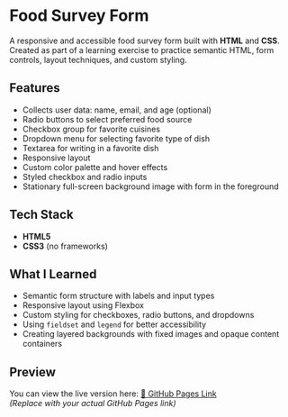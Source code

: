 # Food Survey Form 

A responsive and accessible food survey form built with **HTML** and **CSS**.  
Created as part of a learning exercise to practice semantic HTML, form controls, layout techniques, and custom styling.


##  Features

- Collects user data: name, email, and age (optional)
- Radio buttons to select preferred food source
- Checkbox group for favorite cuisines
- Dropdown menu for selecting favorite type of dish
- Textarea for writing in a favorite dish
- Responsive layout
- Custom color palette and hover effects
- Styled checkbox and radio inputs
- Stationary full-screen background image with form in the foreground

##  Tech Stack

- **HTML5**
- **CSS3** (no frameworks)

##  What I Learned

- Semantic form structure with labels and input types
- Responsive layout using Flexbox
- Custom styling for checkboxes, radio buttons, and dropdowns
- Using `fieldset` and `legend` for better accessibility
- Creating layered backgrounds with fixed images and opaque content containers

##  Preview

You can view the live version here: [🔗 GitHub Pages Link](https://your-username.github.io/food-survey/)  
*(Replace with your actual GitHub Pages link)*
